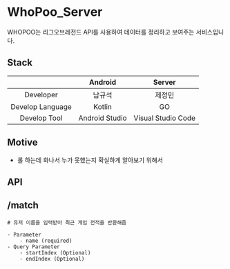 # WhoPoo_Server

WHOPOO는 리그오브레전드 API를 사용하여 데이터를 정리하고 보여주는 서비스입니다.

## Stack
|                      | Android     | Server        | 
|:--------------------:|:---------------:|:------------------:|
| Developer | 남규석 | 제정민 | 
| Develop Language | Kotlin | GO| 
| Develop Tool     | Android Studio  | Visual Studio Code | 

## Motive 

- 롤 하는데 화나서 누가 못했는지 확실하게 알아보기 위해서

## API

## /match
    # 유저 이름을 입력받아 최근 게임 전적을 반환해줌

    - Parameter
        - name (required)
    - Query Parameter
        - startIndex (Optional)
        - endIndex (Optional)  